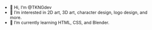 - 👋 Hi, I’m @TKNGdev
- 👀 I’m interested in 2D art, 3D art, character design, logo design, and more.
- 🌱 I’m currently learning HTML, CSS, and Blender.

<!---
TKNGdev/TKNGdev is a ✨ special ✨ repository because its `README.md` (this file) appears on your GitHub profile.
You can click the Preview link to take a look at your changes.
--->
